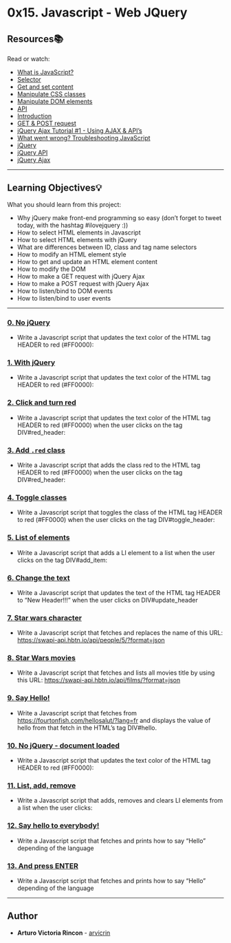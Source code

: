 # 0x15. Javascript - Web JQuery

## Resources:books:
Read or watch:
* [What is JavaScript?](https://intranet.hbtn.io/rltoken/FBd59d6M-Bal5PiSJbhw9g)
* [Selector](https://intranet.hbtn.io/rltoken/RtFB5Ycdvvk5OYv79zgr6A)
* [Get and set content](https://intranet.hbtn.io/rltoken/JAC2vdSj1pbH6y_9OwQrAw)
* [Manipulate CSS classes](https://intranet.hbtn.io/rltoken/Pvl_U4kdmxtHrZAHoFh_qw)
* [Manipulate DOM elements](https://intranet.hbtn.io/rltoken/fA1R3S7dNUX4lj68z6qMyw)
* [API](https://intranet.hbtn.io/rltoken/w_Y67Y3UlGQ6nluZx9KJyQ)
* [Introduction](https://intranet.hbtn.io/rltoken/LOMQvsml-4ttg2Y2TVNbqQ)
* [GET & POST request](https://intranet.hbtn.io/rltoken/xN81Z76ZeNgB42tyJOgXjA)
* [jQuery Ajax Tutorial #1 - Using AJAX & API’s](https://intranet.hbtn.io/rltoken/Rq2Ob5rhN-N458YBxxaRXQ)
* [What went wrong? Troubleshooting JavaScript](https://intranet.hbtn.io/rltoken/ZpjZXl5AxHmurQFuxQfB4A)
* [jQuery](https://intranet.hbtn.io/rltoken/L5nA7F44DBhrCAdlEvxrqQ)
* [jQuery API](https://intranet.hbtn.io/rltoken/U3XGm3WaMxON5c-NkBFS6Q)
* [jQuery Ajax](https://intranet.hbtn.io/rltoken/pZmSwUxd65dxIrX7D4n1pg)

---
## Learning Objectives:bulb:
What you should learn from this project:

* Why jQuery make front-end programming so easy (don’t forget to tweet today, with the hashtag #ilovejquery :))
* How to select HTML elements in Javascript
* How to select HTML elements with jQuery
* What are differences between ID, class and tag name selectors
* How to modify an HTML element style
* How to get and update an HTML element content
* How to modify the DOM
* How to make a GET request with jQuery Ajax
* How to make a POST request with jQuery Ajax
* How to listen/bind to DOM events
* How to listen/bind to user events

---

### [0. No jQuery](./0-script.js)
* Write a Javascript script that updates the text color of the HTML tag HEADER to red (#FF0000):


### [1. With jQuery](./1-script.js)
* Write a Javascript script that updates the text color of the HTML tag HEADER to red (#FF0000):


### [2. Click and turn red](./2-script.js)
* Write a Javascript script that updates the text color of the HTML tag HEADER to red (#FF0000) when the user clicks on the tag DIV#red_header:


### [3. Add `.red` class](./3-script.js)
* Write a Javascript script that adds the class red to the HTML tag HEADER to red (#FF0000) when the user clicks on the tag DIV#red_header:


### [4. Toggle classes](./4-script.js)
* Write a Javascript script that toggles the class of the HTML tag HEADER to red (#FF0000) when the user clicks on the tag DIV#toggle_header:


### [5. List of elements](./5-script.js)
* Write a Javascript script that adds a LI element to a list when the user clicks on the tag DIV#add_item:


### [6. Change the text](./6-script.js)
* Write a Javascript script that updates the text of the HTML tag HEADER to “New Header!!!” when the user clicks on DIV#update_header


### [7. Star wars character](./7-script.js)
* Write a Javascript script that fetches and replaces the name of this URL: https://swapi-api.hbtn.io/api/people/5/?format=json


### [8. Star Wars movies](./8-script.js)
* Write a Javascript script that fetches and lists all movies title by using this URL: https://swapi-api.hbtn.io/api/films/?format=json


### [9. Say Hello!](./9-script.js)
* Write a Javascript script that fetches from https://fourtonfish.com/hellosalut/?lang=fr and displays the value of hello from that fetch in the HTML’s tag DIV#hello.


### [10. No jQuery - document loaded](./100-script.js)
* Write a Javascript script that updates the text color of the HTML tag HEADER to red (#FF0000):


### [11. List, add, remove](./101-script.js)
* Write a Javascript script that adds, removes and clears LI elements from a list when the user clicks:


### [12. Say hello to everybody!](./102-script.js)
* Write a Javascript script that fetches and prints how to say “Hello” depending of the language


### [13. And press ENTER](./103-script.js)
* Write a Javascript script that fetches and prints how to say “Hello” depending of the language

---

## Author
* **Arturo Victoria Rincon** - [arvicrin](https://github.com/arvicrin)